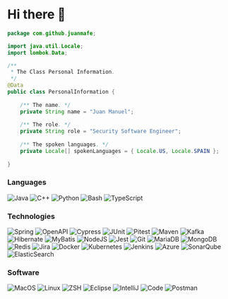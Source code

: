 <h1> Hi there 👋</h1>

```java
package com.github.juanmafe;

import java.util.Locale;
import lombok.Data;

/**
 * The Class Personal Information.
 */
@Data
public class PersonalInformation {
    
    /** The name. */
    private String name = "Juan Manuel";
    
    /** The role. */
    private String role = "Security Software Engineer";
    
    /** The spoken languages. */
    private Locale[] spokenLanguages = { Locale.US, Locale.SPAIN };
    
}
```

### Languages
![Java](https://img.shields.io/badge/-Java-000?&logo=openjdk&logoColor=f5f5f5)
![C++](https://img.shields.io/badge/-C++-000?&logo=c%2b%2b&logoColor=00599C)
![Python](https://img.shields.io/badge/-Python-000?&logo=Python)
![Bash](https://img.shields.io/badge/-Bash-000?&logo=gnu-bash&logoColor=white)
![TypeScript](https://img.shields.io/badge/-TypeScript-000?&logo=TypeScript)

### Technologies
![Spring](https://img.shields.io/badge/-Spring-000?&logo=Spring)
![OpenAPI](https://img.shields.io/badge/-OpenAPI-000?&logo=swagger&logoColor=green)
![Cypress](https://img.shields.io/badge/-Cypress-000?&logo=Cypress)
![JUnit](https://img.shields.io/badge/-JUnit-000?&logo=mocha&logoColor=green)
![Pitest](https://img.shields.io/badge/-Pitest-000?&logo=Twitter&logoColor=white)
![Maven](https://img.shields.io/badge/-Maven-000?&logo=apachemaven&logoColor=pink)
![Kafka](https://img.shields.io/badge/-Kafka-000?&logo=apachekafka)
![Hibernate](https://img.shields.io/badge/-Hibernate-000?&logo=Hibernate&logoColor=green)
![MyBatis](https://img.shields.io/badge/-MyBatis-000?&logo=Twitter&logoColor=white)
![NodeJS](https://img.shields.io/badge/-Node.js-000?&logo=node.js&logoColor=green)
![Jest](https://img.shields.io/badge/-Jest-000?&logo=jest&logoColor=brown)
![Git](https://img.shields.io/badge/-Git-000?&logo=git)
![MariaDB](https://img.shields.io/badge/-MariaDB-000?&logo=mariadb&logoColor=brown)
![MongoDB](https://img.shields.io/badge/-MongoDB-000?&logo=mongodb&logoColor=green)
![Redis](https://img.shields.io/badge/-Redis-000?&logo=Redis)
![Jira](https://img.shields.io/badge/-Jira-000?&logo=jira&logoColor=blue)
![Docker](https://img.shields.io/badge/-Docker-000?&logo=Docker)
![Kubernetes](https://img.shields.io/badge/-Kubernetes-000?&logo=Kubernetes)
![Jenkins](https://img.shields.io/badge/-Jenkins-000?&logo=jenkins&logoColor=red)
![Azure](https://img.shields.io/badge/-Azure-000?&logo=microsoftazure&logoColor=blue)
![SonarQube](https://img.shields.io/badge/-SonarQube-000?&logo=sonarqube&logoColor=4E9BCD)
![ElasticSearch](https://img.shields.io/badge/-ElasticSearch-000?&logo=elasticsearch&logoColor=blue)

### Software
![MacOS](https://img.shields.io/badge/-MacOS-000?&logo=apple&logoColor=F0F0F0)
![Linux](https://img.shields.io/badge/-Linux-000?&logo=Linux&logoColor=white)
![ZSH](https://img.shields.io/badge/-ZSH-000?&logo=windows-terminal&logoColor=white)
![Eclipse](https://img.shields.io/badge/-Eclipse-000?&logo=Eclipse&logoColor=purple)
![IntelliJ](https://img.shields.io/badge/-IntelliJ-000?&logo=IntelliJIDEA&logoColor=white)
![Code](https://img.shields.io/badge/-Code-000?&logo=visual-studio&logoColor=blue)
![Postman](https://img.shields.io/badge/-Postman-000?&logo=postman&logoColor=orange)
